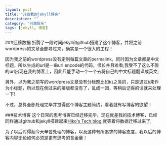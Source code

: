 ```yaml
---
layout: post
title: "开始我的jekyll博客"
description: ""
category: "兴趣娱乐"
tags: [jekyll, 博客]
---
```


###迁移数据
折腾了一段时间jekyll和github搭建了这个博客，并将之前wordpress的文章全部导过来，确实是一个很大的工程！

因为我之前的wordpress没有定制每篇文章的permalink，同时因为文章都是中文标题，所以生成的url是一串url encode的代码，很长并且难看;我受不了这么不雅的url出现在我的博客上，因此只能手动一个一个去将自己的中文标题翻译成英文;

另外，以为我之前写的wordpress文章没有分标题比如`h1`之类的，只是通过`b`来作为小标题，所以现在倒过来的排版都没有了，乱成一团，等稍后记得的话就来处理一下!

不过，总算全部处理完毕并觉得这个博客主题简约，看着就有写博客的欲望！

###技术博客
这个日常的思考博客已经迁移完毕，现在就差我的技术博客，已经同样通过github和jekyll搭建起来[Hiko\'s Tech blog](http://iamhiko.com/geek/),就等着将数据迁移过来了;

为了以后对得起今天辛苦处理的博客，以及这种有所追求的博客态度，我以后的博客内容无论如何必须是更有思考的含金量！

